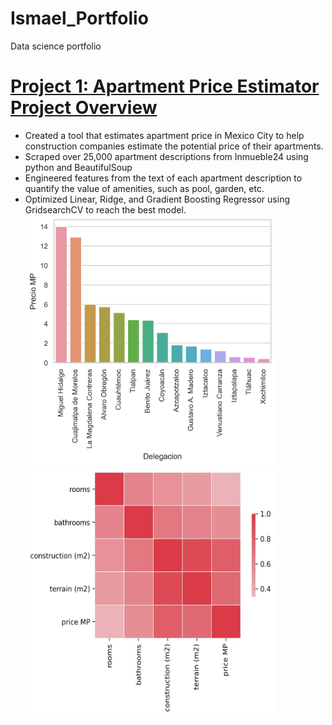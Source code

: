 # Ismael_Portfolio
Data science portfolio
# [**Project 1:** Apartment Price Estimator Project Overview](https://github.com/ismael-lopezb/ds_realestate_proj)
* Created a tool that estimates apartment price in Mexico City to help construction companies estimate the potential price of their apartments.
* Scraped over 25,000 apartment descriptions from Inmueble24 using python and BeautifulSoup
* Engineered features from the text of each apartment description to quantify the value of amenities, such as pool, garden, etc.
* Optimized Linear, Ridge, and Gradient Boosting Regressor using GridsearchCV to reach the best model.
<img src="https://github.com/ismael-lopezb/Ismael_Portfolio/blob/main/images/pricepd.png" width="400" height="400" > <img src="https://github.com/ismael-lopezb/Ismael_Portfolio/blob/main/images/heatmap.jpg" width="400" height="400" >
